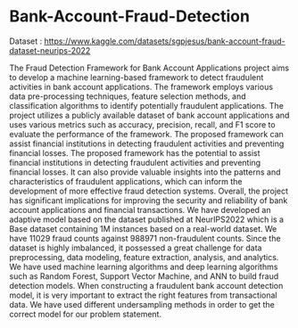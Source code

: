 # Bank-Account-Fraud-Detection

Dataset : https://www.kaggle.com/datasets/sgpjesus/bank-account-fraud-dataset-neurips-2022

The Fraud Detection Framework for Bank Account Applications project aims to develop a machine learning-based framework to detect fraudulent activities in bank account applications. The framework employs various data pre-processing techniques, feature selection methods, and classification algorithms to identify potentially fraudulent applications. The project utilizes a publicly available dataset of bank account applications and uses various metrics such as accuracy, precision, recall, and F1 score to evaluate the performance of the framework. The proposed framework can assist financial institutions in detecting fraudulent activities and preventing financial losses.
The proposed framework has the potential to assist financial institutions in detecting fraudulent activities and preventing financial losses. It can also provide valuable insights into the patterns and characteristics of fraudulent applications, which can inform the development of more effective fraud detection systems. Overall, the project has significant implications for improving the security and reliability of bank account applications and financial transactions.
We have developed an adaptive model based on the dataset published at NeurIPS2022 which is a Base dataset containing 1M instances based on a real-world dataset. We have 11029 fraud counts against 988971 non-fraudulent counts. Since the dataset is highly imbalanced, it possessed a great challenge for data preprocessing, data modeling, feature extraction, analysis, and analytics. We have used machine learning algorithms and deep learning algorithms such as Random Forest, Support Vector Machine, and  ANN to build fraud detection models. When constructing a fraudulent bank account detection model, it is very important to extract the right features from transactional data.
We have used different undersampling methods in order to get the correct model for our problem statement. 
